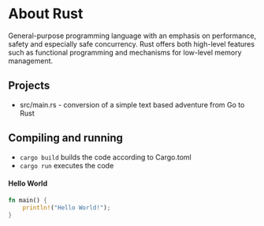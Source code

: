 # About Rust
General-purpose programming language with an emphasis on performance, safety and especially safe concurrency. Rust offers both high-level features such as functional programming and mechanisms for low-level memory management.

## Projects
- src/main.rs - conversion of a simple text based adventure from Go to Rust

## Compiling and running
- `cargo build` builds the code according to Cargo.toml 
- `cargo run` executes the code 

#### Hello World
``` rust
fn main() {
    println!("Hello World!");
}
```
